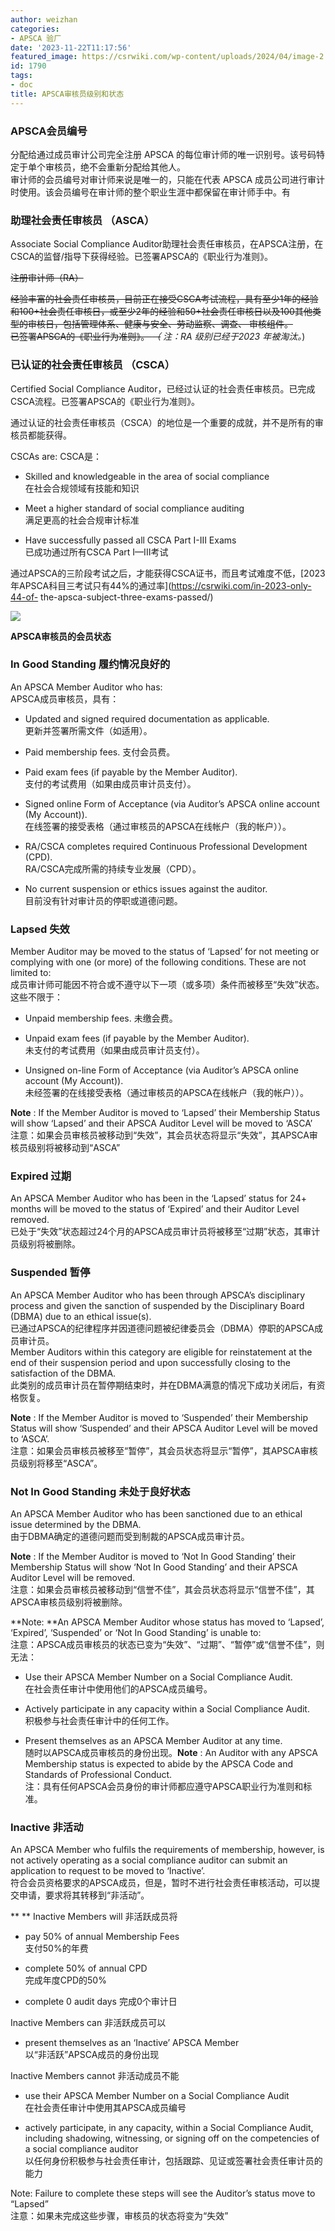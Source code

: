 ```yaml
---
author: weizhan
categories:
- APSCA 验厂
date: '2023-11-22T11:17:56'
featured_image: https://csrwiki.com/wp-content/uploads/2024/04/image-2.png
id: 1790
tags:
- doc
title: APSCA审核员级别和状态
---
```


### APSCA会员编号

分配给通过成员审计公司完全注册 APSCA 的每位审计师的唯一识别号。该号码特定于单个审核员，绝不会重新分配给其他人。  
审计师的会员编号对审计师来说是唯一的，只能在代表 APSCA 成员公司进行审计时使用。该会员编号在审计师的整个职业生涯中都保留在审计师手中。有

### 助理社会责任审核员 （ASCA）

Associate Social Compliance
Auditor助理社会责任审核员，在APSCA注册，在CSCA的监督/指导下获得经验。已签署APSCA的《职业行为准则》。

~~注册审计师（RA）~~

~~经验丰富的社会责任审核员，目前正在接受CSCA考试流程，具有至少1年的经验和100+社会责任审核日，或至少2年的经验和50+社会责任审核日以及100其他类型的审核日，包括管理体系、健康与安全、劳动监察、调查、
审核组件。  
已签署APSCA的《职业行为准则》。 _（_~~ _注：RA 级别已经于2023 年被淘汰。_)

### 已认证的社会责任审核员 （CSCA）

Certified Social Compliance Auditor，已经过认证的社会责任审核员。已完成CSCA流程。已签署APSCA的《职业行为准则》。

通过认证的社会责任审核员（CSCA）的地位是一个重要的成就，并不是所有的审核员都能获得。

CSCAs are: CSCA是：

  * Skilled and knowledgeable in the area of social compliance  
在社会合规领域有技能和知识

  * Meet a higher standard of social compliance auditing  
满足更高的社会合规审计标准

  * Have successfully passed all CSCA Part I-III Exams  
已成功通过所有CSCA Part I—III考试

通过APSCA的三阶段考试之后，才能获得CSCA证书，而且考试难度不低，[2023年APSCA科目三考试只有44%的通过率](https://csrwiki.com/in-2023-only-44-of-
the-apsca-subject-three-exams-passed/)

![](https://csrwiki.com/wp-content/uploads/2024/04/image-2.png)

**APSCA审核员的会员状态**

### In Good Standing 履约情况良好的

An APSCA Member Auditor who has:  
APSCA成员审核员，具有：

  * Updated and signed required documentation as applicable.  
更新并签署所需文件（如适用）。

  * Paid membership fees. 支付会员费。
  * Paid exam fees (if payable by the Member Auditor).  
支付的考试费用（如果由成员审计员支付）。

  * Signed online Form of Acceptance (via Auditor’s APSCA online account (My Account)).  
在线签署的接受表格（通过审核员的APSCA在线帐户（我的帐户））。

  * RA/CSCA completes required Continuous Professional Development (CPD).  
RA/CSCA完成所需的持续专业发展（CPD）。

  * No current suspension or ethics issues against the auditor.  
目前没有针对审计员的停职或道德问题。

### Lapsed 失效

Member Auditor may be moved to the status of ‘Lapsed’ for not meeting or
complying with one (or more) of the following conditions.  These are not
limited to:  
成员审计师可能因不符合或不遵守以下一项（或多项）条件而被移至“失效”状态。 这些不限于：

  * Unpaid membership fees. 未缴会费。
  * Unpaid exam fees (if payable by the Member Auditor).  
未支付的考试费用（如果由成员审计员支付）。

  * Unsigned on-line Form of Acceptance (via Auditor’s APSCA online account (My Account)).  
未经签署的在线接受表格（通过审核员的APSCA在线帐户（我的帐户））。

**Note** : If the Member Auditor is moved to ‘Lapsed’ their Membership Status
will show ‘Lapsed’ and their APSCA Auditor Level will be moved to ‘ASCA’  
注意：如果会员审核员被移动到“失效”，其会员状态将显示“失效”，其APSCA审核员级别将被移动到“ASCA”

### Expired 过期

An APSCA Member Auditor who has been in the ‘Lapsed’ status for 24+ months
will be moved to the status of ‘Expired’ and their Auditor Level removed.  
已处于“失效”状态超过24个月的APSCA成员审计员将被移至“过期”状态，其审计员级别将被删除。

### Suspended 暂停

An APSCA Member Auditor who has been through APSCA’s disciplinary process and
given the sanction of suspended by the Disciplinary Board (DBMA) due to an
ethical issue(s).  
已通过APSCA的纪律程序并因道德问题被纪律委员会（DBMA）停职的APSCA成员审计员。  
Member Auditors within this category are eligible for reinstatement at the end
of their suspension period and upon successfully closing to the satisfaction
of the DBMA.  
此类别的成员审计员在暂停期结束时，并在DBMA满意的情况下成功关闭后，有资格恢复。

**Note** : If the Member Auditor is moved to ‘Suspended’ their Membership
Status will show ‘Suspended’ and their APSCA Auditor Level will be moved to
‘ASCA’.  
注意：如果会员审核员被移至“暂停”，其会员状态将显示“暂停”，其APSCA审核员级别将移至“ASCA”。

### Not In Good Standing 未处于良好状态

An APSCA Member Auditor who has been sanctioned due to an ethical issue
determined by the DBMA.  
由于DBMA确定的道德问题而受到制裁的APSCA成员审计员。

**Note** : If the Member Auditor is moved to ‘Not In Good Standing’ their
Membership Status will show ‘Not In Good Standing’ and their APSCA Auditor
Level will be removed.  
注意：如果会员审核员被移动到“信誉不佳”，其会员状态将显示“信誉不佳”，其APSCA审核员级别将被删除。

**Note:  **An APSCA Member Auditor whose status has moved to ‘Lapsed’,
‘Expired’, ‘Suspended’ or ‘Not In Good Standing’ is unable to:  
注意：APSCA成员审核员的状态已变为“失效”、“过期”、“暂停”或“信誉不佳”，则无法：

  * Use their APSCA Member Number on a Social Compliance Audit.  
在社会责任审计中使用他们的APSCA成员编号。

  * Actively participate in any capacity within a Social Compliance Audit.  
积极参与社会责任审计中的任何工作。

  * Present themselves as an APSCA Member Auditor at any time.  
随时以APSCA成员审核员的身份出现。**Note** :  An Auditor with any APSCA Membership status is
expected to abide by the APSCA Code and Standards of Professional Conduct.  
注：具有任何APSCA会员身份的审计师都应遵守APSCA职业行为准则和标准。

### Inactive 非活动

An APSCA Member who fulfils the requirements of membership, however, is not
actively operating as a social compliance auditor can submit an application to
request to be moved to ‘Inactive’.  
符合会员资格要求的APSCA成员，但是，暂时不进行社会责任审核活动，可以提交申请，要求将其转移到“非活动”。

** ** Inactive Members will 非活跃成员将

  * pay 50% of annual Membership Fees  
支付50%的年费

  * complete 50% of annual CPD  
完成年度CPD的50%

  * complete 0 audit days 完成0个审计日

Inactive Members can 非活跃成员可以

  * present themselves as an ‘Inactive’ APSCA Member  
以“非活跃”APSCA成员的身份出现

Inactive Members cannot 非活动成员不能

  * use their APSCA Member Number on a Social Compliance Audit  
在社会责任审计中使用其APSCA成员编号

  * actively participate, in any capacity, within a Social Compliance Audit, including shadowing, witnessing, or signing off on the competencies of a social compliance auditor  
以任何身份积极参与社会责任审计，包括跟踪、见证或签署社会责任审计员的能力

Note:  Failure to complete these steps will see the Auditor’s status move to
“Lapsed”  
注意：如果未完成这些步骤，审核员的状态将变为“失效”

